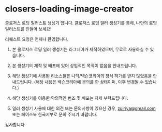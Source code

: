 # closers-loading-image-creator
클로저스 로딩 일러스트 생성기 입니다.
클로저스 로딩 일러 생성기를 통해, 나만의 로딩 일러스트를 만들어 보세요!

리퀘스트 요청은 언제나 환영합니다.



1. 본 클로저스 로딩 일러 생성기는 라그네아가 제작하였으며, 무료로 사용하실 수 있습니다.

2. 본 생성기의 제작 및 배포에 있어 상업적인 목적이 없음을 안내드립니다.

3. 해당 생성기에 사용된 리소스들은 나딕/넥슨코리아의 정식 허가를 받지 않았음을 안내드립니다. 
(해당 내용은 넥슨코리아에 문의를 한 상태이며, 이후 변경될 수 있습니다.)

4. 해당 생성기를 이용한 악의적인 변조 및 배포는 자제 부탁드립니다.

5. 일러 생성기 사용에 대한 의견 또는 문의사항이 있으신 경우, zuiriya@gmail.com 또는 페이스북 한국지부로 문의 주시기 바랍니다.


감사합니다.
